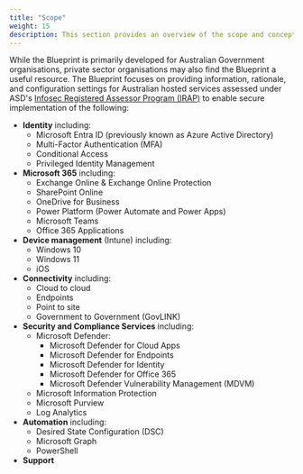 ```yaml
---
title: "Scope"
weight: 15
description: This section provides an overview of the scope and concept of operation of system(s) built on ASD's Blueprint for Secure Cloud.
---
```


While the Blueprint is primarily developed for Australian Government organisations, private sector organisations may also find the Blueprint a useful resource. The Blueprint focuses on providing information, rationale, and configuration settings for Australian hosted services assessed under ASD's [Infosec Registered Assessor Program (IRAP)](https://www.cyber.gov.au/resources-business-and-government/assessment-and-evaluation-programs/infosec-registered-assessors-program) to enable secure implementation of the following:

* **Identity** including:
  * Microsoft Entra ID (previously known as Azure Active Directory)
  * Multi-Factor Authentication (MFA)
  * Conditional Access
  * Privileged Identity Management
* **Microsoft 365** including:
  * Exchange Online & Exchange Online Protection
  * SharePoint Online
  * OneDrive for Business
  * Power Platform (Power Automate and Power Apps)
  * Microsoft Teams
  * Office 365 Applications
* **Device management** (Intune) including:
  * Windows 10
  * Windows 11
  * iOS
* **Connectivity** including:
  * Cloud to cloud
  * Endpoints
  * Point to site
  * Government to Government (GovLINK)
* **Security and Compliance Services** including:
  * Microsoft Defender:
    *   Microsoft Defender for Cloud Apps
    *   Microsoft Defender for Endpoints
    *   Microsoft Defender for Identity
    *   Microsoft Defender for Office 365
    *   Microsoft Defender Vulnerability Management (MDVM)
  * Microsoft Information Protection
  * Microsoft Purview
  * Log Analytics
* **Automation** including:
  * Desired State Configuration (DSC)
  * Microsoft Graph
  * PowerShell
* **Support**